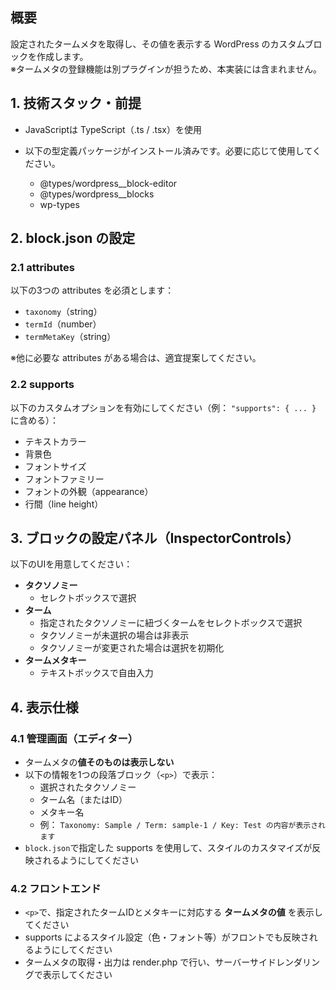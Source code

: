 ## 概要

設定されたタームメタを取得し、その値を表示する WordPress のカスタムブロックを作成します。  
※タームメタの登録機能は別プラグインが担うため、本実装には含まれません。

## 1. 技術スタック・前提

-   JavaScriptは TypeScript（.ts / .tsx）を使用
-   以下の型定義パッケージがインストール済みです。必要に応じて使用してください。

    -   @types/wordpress\_\_block-editor
    -   @types/wordpress\_\_blocks
    -   wp-types

## 2. block.json の設定

### 2.1 attributes

以下の3つの attributes を必須とします：

-   `taxonomy`（string）
-   `termId`（number）
-   `termMetaKey`（string）

※他に必要な attributes がある場合は、適宜提案してください。

### 2.2 supports

以下のカスタムオプションを有効にしてください（例： `"supports": { ... }` に含める）：

-   テキストカラー
-   背景色
-   フォントサイズ
-   フォントファミリー
-   フォントの外観（appearance）
-   行間（line height）

## 3. ブロックの設定パネル（InspectorControls）

以下のUIを用意してください：

-   **タクソノミー**
    -   セレクトボックスで選択
-   **ターム**
    -   指定されたタクソノミーに紐づくタームをセレクトボックスで選択
    -   タクソノミーが未選択の場合は非表示
    -   タクソノミーが変更された場合は選択を初期化
-   **タームメタキー**
    -   テキストボックスで自由入力

## 4. 表示仕様

### 4.1 管理画面（エディター）

-   タームメタの**値そのものは表示しない**
-   以下の情報を1つの段落ブロック（`<p>`）で表示：
    -   選択されたタクソノミー
    -   ターム名（またはID）
    -   メタキー名
    -   例： `Taxonomy: Sample / Term: sample-1 / Key: Test の内容が表示されます`
-   `block.json`で指定した supports を使用して、スタイルのカスタマイズが反映されるようにしてください

### 4.2 フロントエンド

-   `<p>`で、指定されたタームIDとメタキーに対応する **タームメタの値** を表示してください
-   supports によるスタイル設定（色・フォント等）がフロントでも反映されるようにしてください
-   タームメタの取得・出力は render.php で行い、サーバーサイドレンダリングで表示してください
